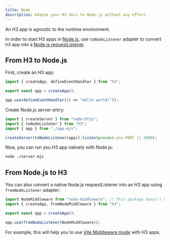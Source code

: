 ```yaml
---
title: Node
description: Adapte your H3 docs to Node.js without any effort.
---
```


An H3 app is agnostic to the runtime environment.

In order to start H3 apps in [Node.js](https://nodejs.org/), use `toNodeListener` adapter to convert h3 app into a [Node.js requestListener](https://nodejs.org/docs/latest/api/http.html#httpcreateserveroptions-requestlistener).

## From H3 to Node.js

First, create an H3 app:

```js [app.mjs]
import { createApp, defineEventHandler } from "h3";

export const app = createApp();

app.use(defineEventHandler(() => "Hello world!"));
```

Create Node.js server entry:

```js [server.mjs]
import { createServer } from "node:http";
import { toNodeListener } from "h3";
import { app } from "./app.mjs";

createServer(toNodeListener(app)).listen(process.env.PORT || 3000);
```

Now, you can run you H3 app natively with Node.js:

```bash [terminal]
node ./server.mjs
```

## From Node.js to H3

You can also convert a native Node.js requestListener into an H3 app using `fromNodeListener` adapter:

```js [app.mjs]
import NodeMiddleware from "node-middleware"; // This package doesn't exist, it's just an example
import { createApp, fromNodeMiddleware } from "h3";

export const app = createApp();

app.use(fromNodeListener(NodeMiddleware));
```

For example, this will help you to use [Vite Middleware mode](https://vitejs.dev/config/server-options.html#server-middlewaremode) with H3 apps.
